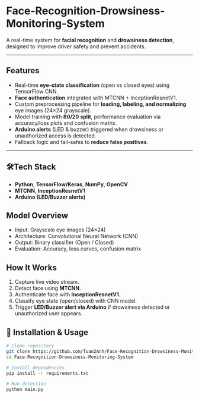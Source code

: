 # Face-Recognition-Drowsiness-Monitoring-System  

A real-time system for **facial recognition** and **drowsiness detection**, designed to improve driver safety and prevent accidents.  

---

## Features  
- Real-time **eye-state classification** (open vs closed eyes) using TensorFlow CNN.  
- **Face authentication** integrated with MTCNN + InceptionResnetV1.  
- Custom preprocessing pipeline for **loading, labeling, and normalizing** eye images (24×24 grayscale).  
- Model training with **80/20 split**, performance evaluation via accuracy/loss plots and confusion matrix.  
- **Arduino alerts** (LED & buzzer) triggered when drowsiness or unauthorized access is detected.  
- Fallback logic and fail-safes to **reduce false positives**.  

---

## 🛠Tech Stack  
- **Python**, **TensorFlow/Keras**, **NumPy**, **OpenCV**  
- **MTCNN**, **InceptionResnetV1**  
- **Arduino (LED/Buzzer alerts)**  

## Model Overview  
- Input: Grayscale eye images (24×24)  
- Architecture: Convolutional Neural Network (CNN)  
- Output: Binary classifier (Open / Closed)  
- Evaluation: Accuracy, loss curves, confusion matrix  

## How It Works  
1. Capture live video stream.  
2. Detect face using **MTCNN**.  
3. Authenticate face with **InceptionResnetV1**.  
4. Classify eye state (open/closed) with CNN model.  
5. Trigger **LED/Buzzer alert via Arduino** if drowsiness detected or unauthorized user appears.  

## 🔧 Installation & Usage  
```bash
# Clone repository
git clone https://github.com/Tuan2Anh/Face-Recognition-Drowsiness-Monitoring-System.git
cd Face-Recognition-Drowsiness-Monitoring-System

# Install dependencies
pip install -r requirements.txt

# Run detection
python main.py
